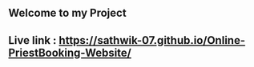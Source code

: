 ## Welcome to my Project

## Live link : https://sathwik-07.github.io/Online-PriestBooking-Website/



